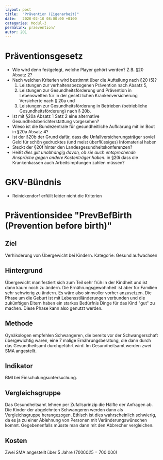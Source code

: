 ```yaml
---
layout: post
title:  "Prävention (Eigenarbeit)"
date:   2020-02-10 08:00:00 +0100
categories: Modul-3
permalink: praevention/
autor: 201
---
```


# Präventionsgesetz
* Wie wird denn festgelegt, welche Player gehört werden? Z.B. §20 Absatz 2?
* Nach welchen Kriterien wird bestimmt über die Aufteilung nach §20 (5)?
  1. Leistungen zur verhaltensbezogenen Prävention nach Absatz 5,
  2. Leistungen zur Gesundheitsförderung und Prävention in Lebenswelten für in der gesetzlichen Krankenversicherung Versicherte nach § 20a und
  3. Leistungen zur Gesundheitsförderung in Betrieben (betriebliche Gesundheitsförderung) nach § 20b.
* Ist mit §20a Absatz 1 Satz 2 eine alternative Gesundheitsberichterstattung vorgesehen?
* Wieso ist die Bundezentrale für gesundheitliche Aufklärung mit im Boot in §20a Absatz 4?
* Ist der §20b der Grund dafür, dass die Unfallversicherungsträger soviel Geld für schön gedrucktes (und meist überflüssiges) Infomaterial haben 
* Steckt der §20f hinter den Landesgesundheitskonferenzen? 
* Heißt _dies gilt unabhängig davon, ob sie auch entsprechende Ansprüche gegen andere Kostenträger haben._ in §20i dass die Krankenkassen auch Arbeitsimpfungen zahlen müssen?

# GKV-Bündnis
* Reinickendorf erfüllt leider nicht die Kriterien

# Präventionsidee "PrevBefBirth (Prevention before birth)"

## Ziel
Verhinderung von Übergewicht bei Kindern. Kategorie: Gesund aufwachsen

## Hintergrund
Übergewicht manifestiert sich zum Teil sehr früh in der Kindheit und ist dann kaum noch zu ändern. Die Ernährungsgewohnheit ist aber für Familien sehr schwierig zu ändern. Es wäre also sinnvoller vorher anzusetzen. Die Phase um die Geburt ist mit Lebensstiländerungen verbunden und die zukünftigen Eltern haben ein starkes Bedürfnis Dinge für das Kind "gut" zu machen. Diese Phase kann also genutzt werden.

## Methode
Gynäkologen empfehlen Schwangeren, die bereits vor der Schwangerschaft übergewichtig waren, eine 7 malige Ernährungsberatung, die dann durch das Gesundheitsamt durchgeführt wird. Im Gesundheitsamt werden zwei SMA angestellt. 

## Indikator
BMI bei Einschulungsuntersuchung. 

## Vergleichsgruppe
Das Gesundheitsamt lehnen per Zufallsprinzip die Hälfte der Anfragen ab. Die Kinder der abgelehnten Schwangeren werden dann als Vergleichsgruppe herangezogen. Ethisch ist dies wahrscheinlich schwierig, da es ja zu einer Ablehnung von Personen mit Veränderungswünschen kommt. Gegebenenfalls müsste man dann mit den Abbrecher vergleichen.

## Kosten
Zwei SMA angestellt über 5 Jahre (70000*2*5 = 700 000)

